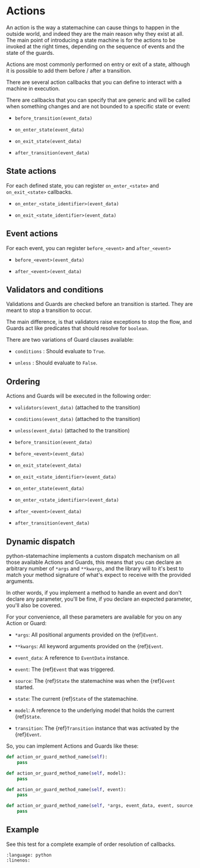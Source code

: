 
# Actions


An action is the way a statemachine can cause things to happen in the
outside world, and indeed they are the main reason why they exist at all.
The main point of introducing a state machine is for the
actions to be invoked at the right times, depending on the sequence of events
and the state of the guards.

Actions are most commonly performed on entry or exit of a state, although
it is possible to add them before / after a transition.

There are several action callbacks that you can define to interact with a
machine in execution.

There are callbacks that you can specify that are generic and will be called
when something changes and are not bounded to a specific state or event:

- `before_transition(event_data)`

- `on_enter_state(event_data)`

- `on_exit_state(event_data)`

- `after_transition(event_data)`

## State actions

For each defined state, you can register `on_enter_<state>` and `on_exit_<state>` callbacks.

- `on_enter_<state_identifier>(event_data)`

- `on_exit_<state_identifier>(event_data)`

## Event actions

For each event, you can register `before_<event>` and `after_<event>`

- `before_<event>(event_data)`

- `after_<event>(event_data)`


## Validators and conditions


Validations and Guards are checked before an transition is started. They are meant to stop a
transition to occur.

The main difference, is that validators raise exceptions to stop the flow, and Guards act like
predicates that should resolve for ``boolean``.

There are two variations of Guard clauses available:

- `conditions` : Should evaluate to `True`.

- `unless` : Should evaluate to `False`.



## Ordering

Actions and Guards will be executed in the following order:

- `validators(event_data)`  (attached to the transition)

- `conditions(event_data)`  (attached to the transition)

- `unless(event_data)`  (attached to the transition)

- `before_transition(event_data)`

- `before_<event>(event_data)`

- `on_exit_state(event_data)`

- `on_exit_<state_identifier>(event_data)`

- `on_enter_state(event_data)`

- `on_enter_<state_identifier>(event_data)`

- `after_<event>(event_data)`

- `after_transition(event_data)`


## Dynamic dispatch

python-statemachine implements a custom dispatch mechanism on all those available Actions and
Guards, this means that you can declare an arbitrary number of `*args` and `**kwargs`, and the
library will to it's best to match your method signature of what's expect to receive with the
provided arguments.

In other words, if you implement a method to handle an event and don't declare any parameter,
you'll be fine, if you declare an expected parameter, you'll also be covered.

For your convenience, all these parameters are available for you on any Action or Guard:

- `*args`: All positional arguments provided on the {ref}`Event`.

- `**kwargs`: All keyword arguments provided on the {ref}`Event`.

- `event_data`: A reference to `EventData` instance.

- `event`: The {ref}`Event` that was triggered.

- `source`: The {ref}`State` the statemachine was when the {ref}`Event` started.

- `state`: The current {ref}`State` of the statemachine.

- `model`: A reference to the underlying model that holds the current {ref}`State`.

- `transition`: The {ref}`Transition` instance that was activated by the {ref}`Event`.

So, you can implement Actions and Guards like these:

```py
def action_or_guard_method_name(self):
    pass

def action_or_guard_method_name(self, model):
    pass

def action_or_guard_method_name(self, event):
    pass

def action_or_guard_method_name(self, *args, event_data, event, source, state, model, **kwargs):
    pass

```


## Example

See this test for a complete example of order resolution of callbacks.

```{literalinclude} ../tests/test_actions.py
:language: python
:linenos:
```
